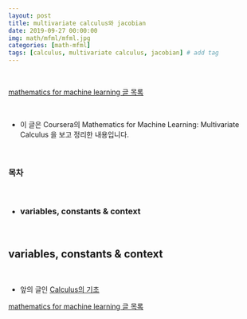 ```yaml
---
layout: post
title: multivariate calculus와 jacobian
date: 2019-09-27 00:00:00
img: math/mfml/mfml.jpg
categories: [math-mfml] 
tags: [calculus, multivariate calculus, jacobian] # add tag
---
```


<br>

[mathematics for machine learning 글 목록](https://gaussian37.github.io/math-mfml-table/)

<br>

- 이 글은 Coursera의 Mathematics for Machine Learning: Multivariate Calculus 을 보고 정리한 내용입니다.

<br>

### **목차**

<br>

- ### variables, constants & context

<br>

## **variables, constants & context**

<br>

- 앞의 글인 [Calculus의 기초]()

[mathematics for machine learning 글 목록](https://gaussian37.github.io/math-mfml-table/)

<br>